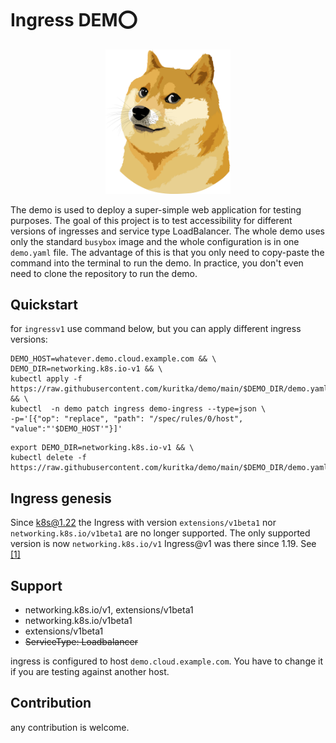 # Ingress DEM⭕

<div align="center">
 <img class="centerdoge" width="200px" alt="doge png" src="https://github.com/Lietsaki/Who-Is-Doge/blob/master/Images/Main%20Doge.png?raw=true">
</div>

The demo is used to deploy a super-simple web application for testing purposes.
The goal of this project is to test accessibility for different versions of ingresses
and service type LoadBalancer. The whole demo uses only the standard `busybox` image and the whole configuration is 
in one `demo.yaml` file. The advantage of this is that you only need to copy-paste the command into the terminal 
to run the demo. In practice, you don't even need to clone the repository to run the demo.

## Quickstart
for `ingressv1` use command below, but you can apply different ingress versions:
```shell
DEMO_HOST=whatever.demo.cloud.example.com && \
DEMO_DIR=networking.k8s.io-v1 && \
kubectl apply -f https://raw.githubusercontent.com/kuritka/demo/main/$DEMO_DIR/demo.yaml && \
kubectl  -n demo patch ingress demo-ingress --type=json \
-p='[{"op": "replace", "path": "/spec/rules/0/host", "value":"'$DEMO_HOST'"}]'
```

```shell
export DEMO_DIR=networking.k8s.io-v1 && \
kubectl delete -f https://raw.githubusercontent.com/kuritka/demo/main/$DEMO_DIR/demo.yaml
```


## Ingress genesis
Since k8s@1.22 the Ingress with version `extensions/v1beta1` nor `networking.k8s.io/v1beta1` 
are no longer supported. The only supported version is now `networking.k8s.io/v1`
Ingress@v1 was there since 1.19. See [[1]](https://cloud.google.com/kubernetes-engine/docs/deprecations/apis-1-22)


## Support

- networking.k8s.io/v1, extensions/v1beta1
- networking.k8s.io/v1beta1
- extensions/v1beta1
- ~~ServiceType: Loadbalancer~~

ingress is configured to host `demo.cloud.example.com`. You have to change it if you are 
testing against another host.

## Contribution
any contribution is welcome.

